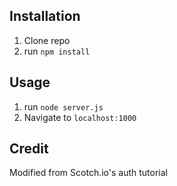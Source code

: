 ## Installation

1. Clone repo
2. run `npm install`

## Usage

1. run `node server.js`
2. Navigate to `localhost:1000`

## Credit

Modified from Scotch.io's auth tutorial
